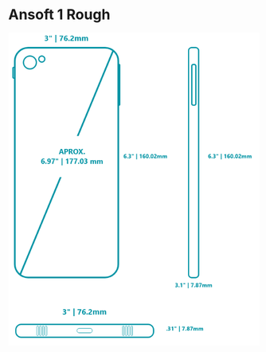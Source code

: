 # Ansoft 1 Rough

![size](https://raw.githubusercontent.com/Silvercoms/Ansoft-roughs/main/ansoft-1/size.png) 
